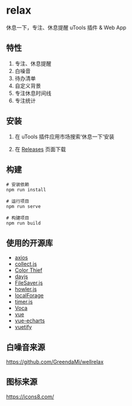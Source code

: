 # relax

休息一下，专注、休息提醒 uTools 插件 & Web App

## 特性

1. 专注、休息提醒
2. 白噪音
3. 待办清单
4. 自定义背景
5. 专注休息时间线
6. 专注统计

## 安装

1. 在 uTools 插件应用市场搜索‘休息一下‘安装

2. 在 [Releases](https://github.com/trentlee0/relax/releases) 页面下载

## 构建

```shell
# 安装依赖
npm run install

# 运行项目
npm run serve

# 构建项目
npm run build
```

## 使用的开源库

- [axios](https://github.com/axios/axios)
- [collect.js](https://github.com/ecrmnn/collect.js)
- [Color Thief](https://github.com/lokesh/color-thief)
- [dayjs](https://github.com/iamkun/dayjs)
- [FileSaver.js](https://github.com/eligrey/FileSaver.js)
- [howler.js](https://github.com/goldfire/howler.js)
- [localForage](https://github.com/localForage/localForage)
- [timer.js](https://github.com/husa/timer.js)
- [Voca](https://github.com/panzerdp/voca)
- [vue](https://github.com/vuejs/vue)
- [vue-echarts](https://github.com/ecomfe/vue-echarts)
- [vuetify](https://github.com/vuetifyjs/vuetify)

## 白噪音来源

https://github.com/GreendaMi/wellrelax

## 图标来源

https://icons8.com/
